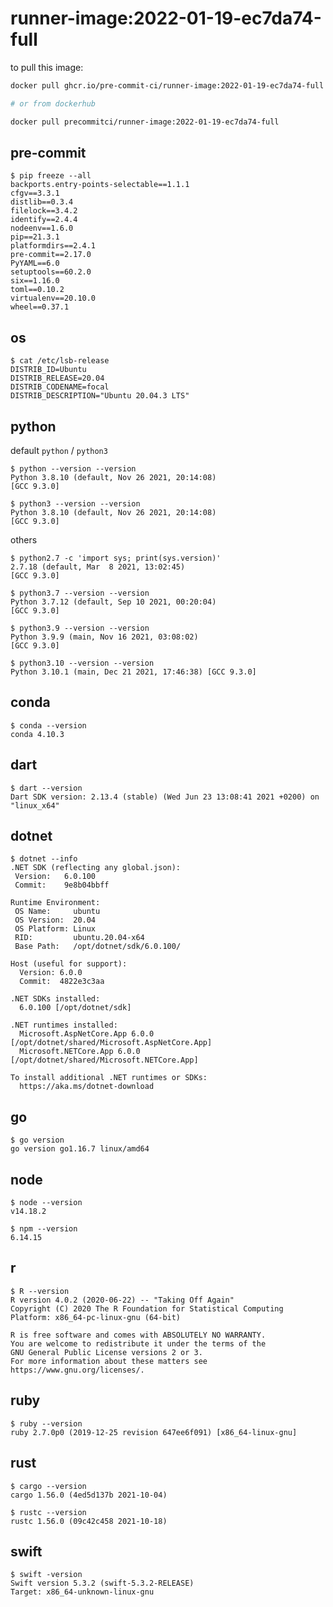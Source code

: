 runner-image:2022-01-19-ec7da74-full
====================================

to pull this image:

```bash
docker pull ghcr.io/pre-commit-ci/runner-image:2022-01-19-ec7da74-full

# or from dockerhub

docker pull precommitci/runner-image:2022-01-19-ec7da74-full
```

## pre-commit

```console
$ pip freeze --all
backports.entry-points-selectable==1.1.1
cfgv==3.3.1
distlib==0.3.4
filelock==3.4.2
identify==2.4.4
nodeenv==1.6.0
pip==21.3.1
platformdirs==2.4.1
pre-commit==2.17.0
PyYAML==6.0
setuptools==60.2.0
six==1.16.0
toml==0.10.2
virtualenv==20.10.0
wheel==0.37.1
```

## os

```console
$ cat /etc/lsb-release
DISTRIB_ID=Ubuntu
DISTRIB_RELEASE=20.04
DISTRIB_CODENAME=focal
DISTRIB_DESCRIPTION="Ubuntu 20.04.3 LTS"
```

## python

default `python` / `python3`

```console
$ python --version --version
Python 3.8.10 (default, Nov 26 2021, 20:14:08)
[GCC 9.3.0]

$ python3 --version --version
Python 3.8.10 (default, Nov 26 2021, 20:14:08)
[GCC 9.3.0]
```

others

```console
$ python2.7 -c 'import sys; print(sys.version)'
2.7.18 (default, Mar  8 2021, 13:02:45)
[GCC 9.3.0]

$ python3.7 --version --version
Python 3.7.12 (default, Sep 10 2021, 00:20:04)
[GCC 9.3.0]

$ python3.9 --version --version
Python 3.9.9 (main, Nov 16 2021, 03:08:02)
[GCC 9.3.0]

$ python3.10 --version --version
Python 3.10.1 (main, Dec 21 2021, 17:46:38) [GCC 9.3.0]
```

## conda

```console
$ conda --version
conda 4.10.3
```

## dart

```console
$ dart --version
Dart SDK version: 2.13.4 (stable) (Wed Jun 23 13:08:41 2021 +0200) on "linux_x64"
```

## dotnet

```console
$ dotnet --info
.NET SDK (reflecting any global.json):
 Version:   6.0.100
 Commit:    9e8b04bbff

Runtime Environment:
 OS Name:     ubuntu
 OS Version:  20.04
 OS Platform: Linux
 RID:         ubuntu.20.04-x64
 Base Path:   /opt/dotnet/sdk/6.0.100/

Host (useful for support):
  Version: 6.0.0
  Commit:  4822e3c3aa

.NET SDKs installed:
  6.0.100 [/opt/dotnet/sdk]

.NET runtimes installed:
  Microsoft.AspNetCore.App 6.0.0 [/opt/dotnet/shared/Microsoft.AspNetCore.App]
  Microsoft.NETCore.App 6.0.0 [/opt/dotnet/shared/Microsoft.NETCore.App]

To install additional .NET runtimes or SDKs:
  https://aka.ms/dotnet-download
```

## go

```console
$ go version
go version go1.16.7 linux/amd64
```

## node

```console
$ node --version
v14.18.2

$ npm --version
6.14.15
```

## r

```console
$ R --version
R version 4.0.2 (2020-06-22) -- "Taking Off Again"
Copyright (C) 2020 The R Foundation for Statistical Computing
Platform: x86_64-pc-linux-gnu (64-bit)

R is free software and comes with ABSOLUTELY NO WARRANTY.
You are welcome to redistribute it under the terms of the
GNU General Public License versions 2 or 3.
For more information about these matters see
https://www.gnu.org/licenses/.

```

## ruby

```console
$ ruby --version
ruby 2.7.0p0 (2019-12-25 revision 647ee6f091) [x86_64-linux-gnu]
```

## rust

```console
$ cargo --version
cargo 1.56.0 (4ed5d137b 2021-10-04)

$ rustc --version
rustc 1.56.0 (09c42c458 2021-10-18)
```

## swift

```console
$ swift -version
Swift version 5.3.2 (swift-5.3.2-RELEASE)
Target: x86_64-unknown-linux-gnu
```
